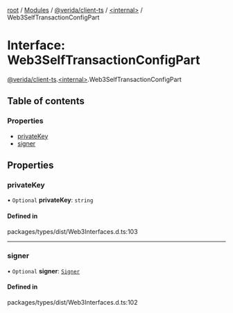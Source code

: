 [root](../README.md) / [Modules](../modules.md) / [@verida/client-ts](../modules/verida_client_ts.md) / [<internal\>](../modules/verida_client_ts._internal_.md) / Web3SelfTransactionConfigPart

# Interface: Web3SelfTransactionConfigPart

[@verida/client-ts](../modules/verida_client_ts.md).[<internal\>](../modules/verida_client_ts._internal_.md).Web3SelfTransactionConfigPart

## Table of contents

### Properties

- [privateKey](verida_client_ts._internal_.Web3SelfTransactionConfigPart.md#privatekey)
- [signer](verida_client_ts._internal_.Web3SelfTransactionConfigPart.md#signer)

## Properties

### privateKey

• `Optional` **privateKey**: `string`

#### Defined in

packages/types/dist/Web3Interfaces.d.ts:103

___

### signer

• `Optional` **signer**: [`Signer`](../classes/verida_client_ts._internal_.Signer.md)

#### Defined in

packages/types/dist/Web3Interfaces.d.ts:102

